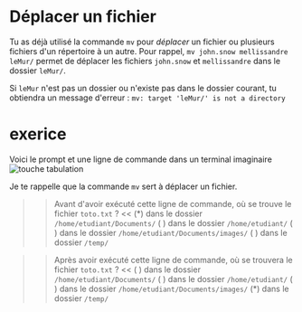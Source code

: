 # Déplacer un fichier

Tu as déjà utilisé la commande `mv` pour *déplacer* un fichier ou plusieurs fichiers d'un répertoire à un autre.
Pour rappel, `mv john.snow mellissandre leMur/` permet de déplacer les fichiers `john.snow` et `mellissandre` dans le dossier `leMur/`.

Si `leMur` n'est pas un dossier ou n'existe pas dans le dossier courant, tu obtiendra un message d'erreur :
`mv: target 'leMur/' is not a directory`



# exerice

Voici le prompt et une ligne de commande dans un terminal imaginaire
![touche tabulation](./assets/mv.png)

Je te rappelle que la commande `mv` sert à déplacer un fichier.

>> Avant d'avoir exécuté cette ligne de commande, où se trouve le fichier `toto.txt` ? <<
(*) dans le dossier `/home/etudiant/Documents/`
( ) dans le dossier `/home/etudiant/`
( ) dans le dossier `/home/etudiant/Documents/images/`
( ) dans le dossier `/temp/`


>> Après avoir exécuté cette ligne de commande, où se trouvera le fichier `toto.txt` ? <<
( ) dans le dossier `/home/etudiant/Documents/`
( ) dans le dossier `/home/etudiant/`
( ) dans le dossier `/home/etudiant/Documents/images/`
(*) dans le dossier `/temp/`
